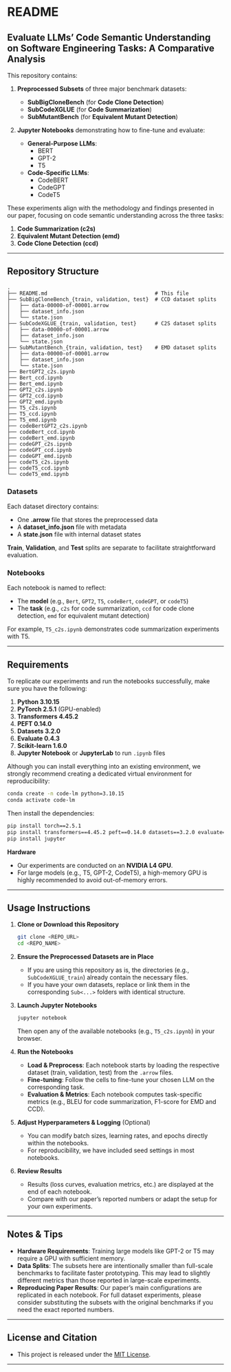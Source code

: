 # README

## Evaluate LLMs’ Code Semantic Understanding on Software Engineering Tasks: A Comparative Analysis

This repository contains:

1. **Preprocessed Subsets** of three major benchmark datasets:
   - **SubBigCloneBench** (for **Code Clone Detection**)
   - **SubCodeXGLUE** (for **Code Summarization**)
   - **SubMutantBench** (for **Equivalent Mutant Detection**)

2. **Jupyter Notebooks** demonstrating how to fine-tune and evaluate:
   - **General-Purpose LLMs**:  
     - BERT  
     - GPT-2  
     - T5  
   - **Code-Specific LLMs**:  
     - CodeBERT  
     - CodeGPT  
     - CodeT5  

These experiments align with the methodology and findings presented in our paper, focusing on code semantic understanding across the three tasks:  
1. **Code Summarization (c2s)**  
2. **Equivalent Mutant Detection (emd)**  
3. **Code Clone Detection (ccd)**

---

## Repository Structure

```plaintext
.
├── README.md                                   # This file
├── SubBigCloneBench_{train, validation, test}  # CCD dataset splits
│   ├── data-00000-of-00001.arrow
│   ├── dataset_info.json
│   └── state.json
├── SubCodeXGLUE_{train, validation, test}      # C2S dataset splits
│   ├── data-00000-of-00001.arrow
│   ├── dataset_info.json
│   └── state.json
├── SubMutantBench_{train, validation, test}    # EMD dataset splits
│   ├── data-00000-of-00001.arrow
│   ├── dataset_info.json
│   └── state.json
├── BertGPT2_c2s.ipynb
├── Bert_ccd.ipynb
├── Bert_emd.ipynb
├── GPT2_c2s.ipynb
├── GPT2_ccd.ipynb
├── GPT2_emd.ipynb
├── T5_c2s.ipynb
├── T5_ccd.ipynb
├── T5_emd.ipynb
├── codeBertGPT2_c2s.ipynb
├── codeBert_ccd.ipynb
├── codeBert_emd.ipynb
├── codeGPT_c2s.ipynb
├── codeGPT_ccd.ipynb
├── codeGPT_emd.ipynb
├── codeT5_c2s.ipynb
├── codeT5_ccd.ipynb
└── codeT5_emd.ipynb
```

### Datasets

Each dataset directory contains:
- One **.arrow** file that stores the preprocessed data  
- A **dataset_info.json** file with metadata  
- A **state.json** file with internal dataset states

**Train**, **Validation**, and **Test** splits are separate to facilitate straightforward evaluation.

### Notebooks

Each notebook is named to reflect:
- The **model** (e.g., `Bert`, `GPT2`, `T5`, `codeBert`, `codeGPT`, or `codeT5`)
- The **task** (e.g., `c2s` for code summarization, `ccd` for code clone detection, `emd` for equivalent mutant detection)

For example, `T5_c2s.ipynb` demonstrates code summarization experiments with T5.

---

## Requirements

To replicate our experiments and run the notebooks successfully, make sure you have the following:

1. **Python 3.10.15**  
2. **PyTorch 2.5.1** (GPU-enabled)  
3. **Transformers 4.45.2**  
4. **PEFT 0.14.0**  
5. **Datasets 3.2.0**  
6. **Evaluate 0.4.3**  
7. **Scikit-learn 1.6.0**  
8. **Jupyter Notebook** or **JupyterLab** to run `.ipynb` files  

Although you can install everything into an existing environment, we strongly recommend creating a dedicated virtual environment for reproducibility:

```bash
conda create -n code-lm python=3.10.15
conda activate code-lm
```

Then install the dependencies:

```bash
pip install torch==2.5.1
pip install transformers==4.45.2 peft==0.14.0 datasets==3.2.0 evaluate==0.4.3 scikit-learn==1.6.0
pip install jupyter
```

**Hardware**  
- Our experiments are conducted on an **NVIDIA L4 GPU**.  
- For large models (e.g., T5, GPT-2, CodeT5), a high-memory GPU is highly recommended to avoid out-of-memory errors.

---

## Usage Instructions

1. **Clone or Download this Repository**  
   ```bash
   git clone <REPO_URL>
   cd <REPO_NAME>
   ```

2. **Ensure the Preprocessed Datasets are in Place**  
   - If you are using this repository as is, the directories (e.g., `SubCodeXGLUE_train`) already contain the necessary files.  
   - If you have your own datasets, replace or link them in the corresponding `Sub<...>` folders with identical structure.

3. **Launch Jupyter Notebooks**  
   ```bash
   jupyter notebook
   ```
   Then open any of the available notebooks (e.g., `T5_c2s.ipynb`) in your browser.

4. **Run the Notebooks**  
   - **Load & Preprocess**: Each notebook starts by loading the respective dataset (train, validation, test) from the `.arrow` files.  
   - **Fine-tuning**: Follow the cells to fine-tune your chosen LLM on the corresponding task.  
   - **Evaluation & Metrics**: Each notebook computes task-specific metrics (e.g., BLEU for code summarization, F1-score for EMD and CCD).  

5. **Adjust Hyperparameters & Logging** (Optional)  
   - You can modify batch sizes, learning rates, and epochs directly within the notebooks.  
   - For reproducibility, we have included seed settings in most notebooks.

6. **Review Results**  
   - Results (loss curves, evaluation metrics, etc.) are displayed at the end of each notebook.  
   - Compare with our paper’s reported numbers or adapt the setup for your own experiments.

---

## Notes & Tips

- **Hardware Requirements**: Training large models like GPT-2 or T5 may require a GPU with sufficient memory. 
- **Data Splits**: The subsets here are intentionally smaller than full-scale benchmarks to facilitate faster prototyping. This may lead to slightly different metrics than those reported in large-scale experiments.  
- **Reproducing Paper Results**: Our paper’s main configurations are replicated in each notebook. For full dataset experiments, please consider substituting the subsets with the original benchmarks if you need the exact reported numbers.

---

## License and Citation

- This project is released under the [MIT License](LICENSE).  

---